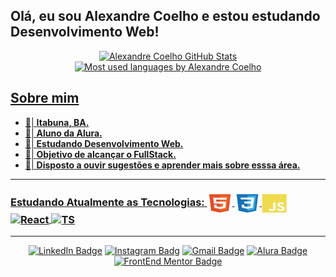 ## Olá, eu sou Alexandre Coelho e estou estudando Desenvolvimento Web!

<div align="center">
  <a href="https://github.com/coelhoalexandre">
  <img height="160em" width="400em" src="https://github-readme-stats.vercel.app/api?username=coelhoalexandre&show_icons=true&theme=dracula&include_all_commits=false&count_private=true" alt="Alexandre Coelho GitHub Stats"/>
  <img height="160em" width="400em" src="https://github-readme-stats.vercel.app/api/top-langs/?username=coelhoalexandre&layout=compact&langs_count=6&theme=dracula" alt="Most used languages by Alexandre Coelho"/>
   
   ###

   
</div>

 ## Sobre mim
- 📍| **Itabuna, BA.** <!-- 💻| Estudante de Ciência da Computação. -->
- 🤿| **Aluno da Alura.**
- 📖| **Estudando Desenvolvimento Web.**
- 🎯| **Objetivo de alcançar o FullStack.**
- 📌| **Disposto a ouvir sugestões e aprender mais sobre esssa área.**

<hr>

   ### Estudando Atualmente as Tecnologias: <img align="center" alt="HTML" height="30" width="40" src="https://raw.githubusercontent.com/devicons/devicon/master/icons/html5/html5-original.svg"> <img align="center" alt="CSS" height="30" width="40" src="https://raw.githubusercontent.com/devicons/devicon/master/icons/css3/css3-original.svg"> <img align="center" alt="JS" height="30" width="40" src="https://raw.githubusercontent.com/devicons/devicon/master/icons/javascript/javascript-plain.svg"> <img align="center" alt="React" height="30" width="40" src="https://cdn.jsdelivr.net/gh/devicons/devicon/icons/react/react-original.svg" /> <img align="center" alt="TS" height="30" width="40" src="https://cdn.jsdelivr.net/gh/devicons/devicon/icons/typescript/typescript-original.svg" />
  
<hr>


  <div align="center"> 

<!--       <a href="https://www.youtube.com/devemdobro" target="_blank"><img src="https://img.shields.io/badge/YouTube-FF0000?style=for-the-badge&logo=youtube&logoColor=white" target="_blank"></a> -->
<!--  <a href="https://discord.gg/5DVhGKVf4h" target="_blank"><img src="https://img.shields.io/badge/Discord-7289DA?style=for-the-badge&logo=discord&logoColor=white" target="_blank"></a>  -->
<a href="https://www.linkedin.com/in/-coelhoalexandre/" target="_blank"><img src="https://img.shields.io/badge/-LinkedIn-%230077B5?style=for-the-badge&logo=linkedin&logoColor=white" alt="LinkedIn Badge"></a>
<a href="https://www.instagram.com/coelhoalexandre_/" target="_blank"><img src="https://img.shields.io/badge/-Instagram-%23E4405F?style=for-the-badge&logo=instagram&logoColor=white" alt="Instagram Badg"></a>
<a href = "mailto:alexandrecoelhocontato@gmail.com" target="_blank"><img src="https://img.shields.io/badge/-Gmail-critical?style=for-the-badge&logo=gmail&logoColor=white" alt="Gmail Badge"></a>
<a href = "https://cursos.alura.com.br/user/coelhoalexandre" target="_blank"><img src="https://img.shields.io/badge/Alura-0747a6?style=for-the-badge&logo=alura&logoColor=white" alt="Alura Badge"></a>
<a href = "https://www.frontendmentor.io/profile/coelhoalexandre" target="_blank"><img src="https://img.shields.io/badge/Frontend_Mentor-white?style=for-the-badge&logo=frontendmentor&logoColor=blue" alt="FrontEnd Mentor Badge">

<!-- ![Snake animation](https://github.com/coelhoalexandre/coelhoalexandre/blob/output/github-contribution-grid-snake.svg)
    
[![Alexandre's github activity graph](https://github-readme-activity-graph.cyclic.app/graph?username=coelhoalexandre&theme=dracula)](https://github.com/coelhoalexandre/github-readme-activity-graph) -->
    
